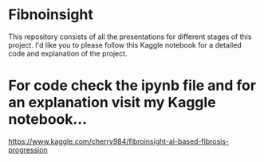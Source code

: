 # Fibnoinsight
This repository consists of all the presentations for different stages of this project.
 I'd like you to please follow this Kaggle notebook for a detailed code and explanation of the project.
 # For code check the ipynb file and for an explanation visit my Kaggle notebook...
 https://www.kaggle.com/cherry984/fibroinsight-ai-based-fibrosis-progression
